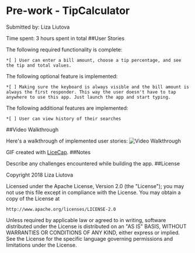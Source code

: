 # Pre-work - TipCalculator

Submitted by: Liza Liutova

Time spent: 3 hours spent in total
##User Stories

The following required functionality is complete:

    *[ ] User can enter a bill amount, choose a tip percentage, and see the tip and total values.
    
The following optional feature is implemented:

    *[ ] Making sure the keyboard is always visible and the bill amount is always the first responder. This way the user doesn't have to tap anywhere to use this app. Just launch the app and start typing.

The following additional features are implemented:

    *[ ] User can view history of their searches

##Video Walkthrough

Here's a walkthrough of implemented user stories:
<img src='http://i.imgur.com/link/to/your/gif/file.gif' title='Video Walkthrough' width='' alt='Video Walkthrough' />

GIF created with [LiceCap](http://www.cockos.com/licecap/).
##Notes

Describe any challenges encountered while building the app.
##License

Copyright 2018 Liza Liutova

Licensed under the Apache License, Version 2.0 (the "License");
you may not use this file except in compliance with the License.
You may obtain a copy of the License at

    http://www.apache.org/licenses/LICENSE-2.0

Unless required by applicable law or agreed to in writing, software
distributed under the License is distributed on an "AS IS" BASIS,
WITHOUT WARRANTIES OR CONDITIONS OF ANY KIND, either express or implied.
See the License for the specific language governing permissions and
limitations under the License.
